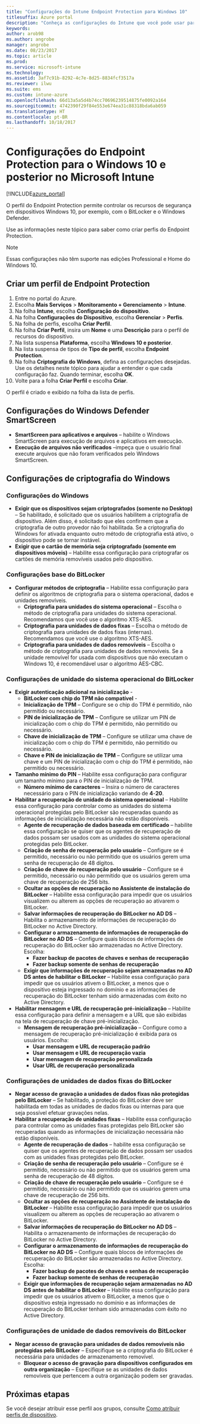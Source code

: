 ```yaml
---
title: "Configurações do Intune Endpoint Protection para Windows 10"
titlesuffix: Azure portal
description: "Conheça as configurações do Intune que você pode usar para controlar as configurações do Endpoint Protection, como o BitLocker, em dispositivos Windows 10.”"
keywords: 
author: arob98
ms.author: angrobe
manager: angrobe
ms.date: 08/23/2017
ms.topic: article
ms.prod: 
ms.service: microsoft-intune
ms.technology: 
ms.assetid: 3af7c91b-8292-4c7e-8d25-8834fcf3517a
ms.reviewer: ilwu
ms.suite: ems
ms.custom: intune-azure
ms.openlocfilehash: 66d13a5a5d4b74cc70696239514875fe0092a164
ms.sourcegitcommit: 4742390f29f84e553e674ea31c88318bda6ab059
ms.translationtype: HT
ms.contentlocale: pt-BR
ms.lasthandoff: 10/18/2017
---
```

# <a name="endpoint-protection-settings-for-windows-10-and-later-in-microsoft-intune"></a>Configurações do Endpoint Protection para o Windows 10 e posterior no Microsoft Intune

[!INCLUDE[azure_portal](./includes/azure_portal.md)]

O perfil do Endpoint Protection permite controlar os recursos de segurança em dispositivos Windows 10, por exemplo, com o BitLocker e o Windows Defender.

Use as informações neste tópico para saber como criar perfis do Endpoint Protection.

> [!Note]
> Essas configurações não têm suporte nas edições Professional e Home do Windows 10.

## <a name="create-an-endpoint-protection-profile"></a>Criar um perfil de Endpoint Protection

1. Entre no portal do Azure.
2. Escolha **Mais Serviços** > **Monitoramento + Gerenciamento** > **Intune**.
3. Na folha **Intune**, escolha **Configuração do dispositivo**.
2. Na folha **Configurações do Dispositivo**, escolha **Gerenciar** > **Perfis**.
3. Na folha de perfis, escolha **Criar Perfil**.
4. Na folha **Criar Perfil**, insira um **Nome** e uma **Descrição** para o perfil de recursos do dispositivo.
5. Na lista suspensa **Plataforma**, escolha **Windows 10 e posterior**.
6. Na lista suspensa de tipos de **Tipo de perfil**, escolha **Endpoint Protection**.
7. Na folha **Criptografia do Windows**, defina as configurações desejadas. Use os detalhes neste tópico para ajudar a entender o que cada configuração faz. Quando terminar, escolha **OK**.
8. Volte para a folha **Criar Perfil** e escolha **Criar**.

O perfil é criado e exibido na folha da lista de perfis.

## <a name="windows-defender-smartscreen-settings"></a>Configurações do Windows Defender SmartScreen

- **SmartScreen para aplicativos e arquivos** – habilite o Windows SmartScreen para execução de arquivos e aplicativos em execução.
- **Execução de arquivos não verificados** –impeça que o usuário final execute arquivos que não foram verificados pelo Windows SmartScreen.

## <a name="windows-encryption-settings"></a>Configurações de criptografia do Windows

### <a name="windows-settings"></a>Configurações do Windows

- **Exigir que os dispositivos sejam criptografados (somente no Desktop)** – Se habilitado, é solicitado que os usuários habilitem a criptografia de dispositivo. Além disso, é solicitado que eles confirmem que a criptografia de outro provedor não foi habilitada. Se a criptografia do Windows for ativada enquanto outro método de criptografia está ativo, o dispositivo pode se tornar instável.
- **Exigir que o cartão de memória seja criptografado (somente em dispositivos móveis)** – Habilite essa configuração para criptografar os cartões de memória removíveis usados pelo dispositivo.


### <a name="bitlocker-base-settings"></a>Configurações base do BitLocker

- **Configurar métodos de criptografia** – Habilite essa configuração para definir os algoritmos de criptografia para o sistema operacional, dados e unidades removíveis.
    - **Criptografia para unidades do sistema operacional** – Escolha o método de criptografia para unidades do sistema operacional. Recomendamos que você use o algoritmo XTS-AES.
    - **Criptografia para unidades de dados fixas** – Escolha o método de criptografia para unidades de dados fixas (internas). Recomendamos que você use o algoritmo XTS-AES.
    - **Criptografia para unidades de dados removíveis** – Escolha o método de criptografia para unidades de dados removíveis. Se a unidade removível for usada com dispositivos que não executam o Windows 10, é recomendável usar o algoritmo AES-CBC.


### <a name="bitlocker-os-drive-settings"></a>Configurações de unidade do sistema operacional do BitLocker

- **Exigir autenticação adicional na inicialização** -
    - **BitLocker com chip do TPM não compatível** -
    - **Inicialização de TPM** – Configure se o chip do TPM é permitido, não permitido ou necessário.
    - **PIN de inicialização de TPM** – Configure se utilizar um PIN de inicialização com o chip do TPM é permitido, não permitido ou necessário.
    - **Chave de inicialização de TPM** – Configure se utilizar uma chave de inicialização com o chip do TPM é permitido, não permitido ou necessário.
    - **Chave e PIN de inicialização de TPM** – Configure se utilizar uma chave e um PIN de inicialização com o chip do TPM é permitido, não permitido ou necessário.
- **Tamanho mínimo do PIN** – Habilite essa configuração para configurar um tamanho mínimo para o PIN de inicialização de TPM.
    - **Número mínimo de caracteres** – Insira o número de caracteres necessário para o PIN de inicialização variando de **4**-**20**.
- **Habilitar a recuperação de unidade do sistema operacional** – Habilite essa configuração para controlar como as unidades do sistema operacional protegidas pelo BitLocker são recuperadas quando as informações de inicialização necessária não estão disponíveis.
    - **Agente de recuperação de dados baseada em certificado** – habilite essa configuração se quiser que os agentes de recuperação de dados possam ser usados com as unidades do sistema operacional protegidas pelo BitLocker.
    - **Criação de senha de recuperação pelo usuário** – Configure se é permitido, necessário ou não permitido que os usuários gerem uma senha de recuperação de 48 dígitos.
    - **Criação de chave de recuperação pelo usuário** – Configure se é permitido, necessário ou não permitido que os usuários gerem uma chave de recuperação de 256 bits.
    - **Ocultar as opções de recuperação no Assistente de instalação do BitLocker** – Habilite essa configuração para impedir que os usuários visualizem ou alterem as opções de recuperação ao ativarem o BitLocker.
    - **Salvar informações de recuperação do BitLocker no AD DS** – Habilita o armazenamento de informações de recuperação do BitLocker no Active Directory.
    - **Configurar o armazenamento de informações de recuperação do BitLocker no AD DS** – Configure quais blocos de informações de recuperação do BitLocker são armazenadas no Active Directory. Escolha:
        - **Fazer backup de pacotes de chaves e senhas de recuperação**
        - **Fazer backup somente de senhas de recuperação**
    - **Exigir que informações de recuperação sejam armazenadas no AD DS antes de habilitar o BitLocker** – Habilite essa configuração para impedir que os usuários ativem o BitLocker, a menos que o dispositivo esteja ingressado no domínio e as informações de recuperação do BitLocker tenham sido armazenadas com êxito no Active Directory.
- **Habilitar mensagem e URL de recuperação pré-inicialização** – Habilite essa configuração para definir a mensagem e a URL que são exibidas na tela de recuperação de chave pré-inicialização.
    - **Mensagem de recuperação pré-inicialização** – Configure como a mensagem de recuperação pré-inicialização é exibida para os usuários. Escolha:
        - **Usar mensagem e URL de recuperação padrão**
        - **Usar mensagem e URL de recuperação vazia**
        - **Usar mensagem de recuperação personalizada**
        - **Usar URL de recuperação personalizada**


### <a name="bitlocker-fixed-data-drive-settings"></a>Configurações de unidades de dados fixas do BitLocker

- **Negar acesso de gravação a unidades de dados fixas não protegidas pelo BitLocker** – Se habilitado, a proteção do BitLocker deve ser habilitada em todas as unidades de dados fixas ou internas para que seja possível efetuar gravações nelas.
- **Habilitar a recuperação de unidades fixas** – Habilite essa configuração para controlar como as unidades fixas protegidas pelo BitLocker são recuperadas quando as informações de inicialização necessária não estão disponíveis.
    - **Agente de recuperação de dados** – habilite essa configuração se quiser que os agentes de recuperação de dados possam ser usados com as unidades fixas protegidas pelo BitLocker.
    - **Criação de senha de recuperação pelo usuário** – Configure se é permitido, necessário ou não permitido que os usuários gerem uma senha de recuperação de 48 dígitos.  
    - **Criação de chave de recuperação pelo usuário** – Configure se é permitido, necessário ou não permitido que os usuários gerem uma chave de recuperação de 256 bits.
    - **Ocultar as opções de recuperação no Assistente de instalação do BitLocker** – Habilite essa configuração para impedir que os usuários visualizem ou alterem as opções de recuperação ao ativarem o BitLocker.
    - **Salvar informações de recuperação do BitLocker no AD DS** – Habilita o armazenamento de informações de recuperação do BitLocker no Active Directory.
    - **Configurar o armazenamento de informações de recuperação do BitLocker no AD DS** – Configure quais blocos de informações de recuperação do BitLocker são armazenadas no Active Directory. Escolha:
        - **Fazer backup de pacotes de chaves e senhas de recuperação**
        - **Fazer backup somente de senhas de recuperação**
    - **Exigir que informações de recuperação sejam armazenadas no AD DS antes de habilitar o BitLocker** – Habilite essa configuração para impedir que os usuários ativem o BitLocker, a menos que o dispositivo esteja ingressado no domínio e as informações de recuperação do BitLocker tenham sido armazenadas com êxito no Active Directory.


### <a name="bitlocker-removable-data-drive-settings"></a>Configurações de unidade de dados removíveis do BitLocker

- **Negar acesso de gravação para unidades de dados removíveis não protegidas pelo BitLocker** – Especifique se a criptografia do BitLocker é necessária para unidades de armazenamento removível.
    - **Bloquear o acesso de gravação para dispositivos configurados em outra organização** – Especifique se as unidades de dados removíveis que pertencem a outra organização podem ser gravadas.



## <a name="next-steps"></a>Próximas etapas

Se você desejar atribuir esse perfil aos grupos, consulte [Como atribuir perfis de dispositivo](device-profile-assign.md).
